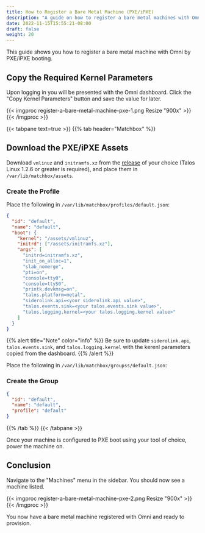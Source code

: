 ```yaml
---
title: How to Register a Bare Metal Machine (PXE/iPXE)
description: "A guide on how to register a bare metal machines with Omni using PXE/iPXE."
date: 2022-11-15T15:55:21-08:00
draft: false
weight: 20
---
```

This guide shows you how to register a bare metal machine with Omni by PXE/iPXE booting.

## Copy the Required Kernel Parameters

Upon logging in you will be presented with the Omni dashboard.
Click the "Copy Kernel Parameters" button and save the value for later.

{{< imgproc register-a-bare-metal-machine-pxe-1.png Resize "900x" >}}
{{< /imgproc >}}

{{< tabpane text=true >}}
{{% tab header="Matchbox" %}}

## Download the PXE/iPXE Assets

Download `vmlinuz` and `initramfs.xz` from the [release](https://github.com/siderolabs/talos/releases) of your choice (Talos Linux 1.2.6 or greater is required), and place them in `/var/lib/matchbox/assets`.

### Create the Profile

Place the following in `/var/lib/matchbox/profiles/default.json`:

```json
{
  "id": "default",
  "name": "default",
  "boot": {
    "kernel": "/assets/vmlinuz",
    "initrd": ["/assets/initramfs.xz"],
    "args": [
      "initrd=initramfs.xz",
      "init_on_alloc=1",
      "slab_nomerge",
      "pti=on",
      "console=tty0",
      "console=ttyS0",
      "printk.devkmsg=on",
      "talos.platform=metal",
      "siderolink.api=<your siderolink.api value>",
      "talos.events.sink=<your talos.events.sink value>",
      "talos.logging.kernel=<your talos.logging.kernel value>"
    ]
  }
}
```

{{% alert title="Note" color="info" %}}
Be sure to update `siderolink.api`, `talos.events.sink`, and `talos.logging.kernel` with the kerenl parameters copied from the dashboard.
{{% /alert %}}


Place the following in `/var/lib/matchbox/groupss/default.json`:

### Create the Group

```json
{
  "id": "default",
  "name": "default",
  "profile": "default"
}
```
{{% /tab %}}
{{< /tabpane >}}

Once your machine is configured to PXE boot using your tool of choice, power the machine on.

## Conclusion

Navigate to the "Machines" menu in the sidebar.
You should now see a machine listed.

{{< imgproc register-a-bare-metal-machine-pxe-2.png Resize "900x" >}}
{{< /imgproc >}}

You now have a bare metal machine registered with Omni and ready to provision.
